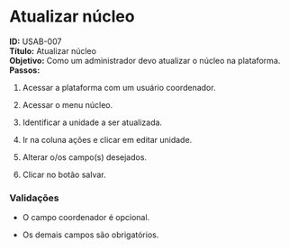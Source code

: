 # Atualizar núcleo
**ID:** USAB-007  
**Título:** Atualizar núcleo \
**Objetivo:** Como um administrador devo atualizar o núcleo na plataforma.  
**Passos:**

1.  Acessar a plataforma com um usuário coordenador.
    
2.  Acessar o menu núcleo.
    
3.  Identificar a unidade a ser atualizada.
    
4.  Ir na coluna ações e clicar em editar unidade.

5.  Alterar o/os campo(s) desejados.

6. Clicar no botão salvar.


 ### Validações     

-  O campo coordenador é opcional.

- Os demais campos são obrigatórios. 



